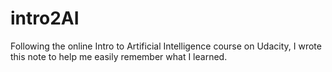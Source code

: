 # intro2AI
Following the online Intro to Artificial Intelligence course on Udacity, I wrote this note to help me easily remember what I learned.
